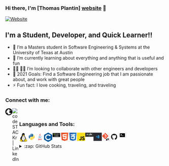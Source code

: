 ### Hi there, I'm [Thomas Plantin] [website] 👋


[![Website](https://img.shields.io/website?label=codeSTACKr.com&style=for-the-badge&url=https%3A%2F%2Fcodestackr.com)](website)

## I'm a Student, Developer, and Quick Learner!!

- 🔭 I’m a Masters student in Software Engineering & Systems at the University of Texas at Austin
- 🌱 I’m currently learning about everything and anything that is useful and fun
- 👨‍💻 👩‍💻 I’m looking to collaborate with other engineers and developers
- 🥅 2021 Goals: Find a Software Engineering job that I am passionate about, and work with great people
- ⚡ Fun fact: I love cooking, traveling, and traveling

### Connect with me:

[<img align="left" alt="codeSTACKr.com" width="22px" src="https://raw.githubusercontent.com/iconic/open-iconic/master/svg/globe.svg" />][website]
[<img align="left" alt="codeSTACKr | LinkedIn" width="22px" src="https://cdn.jsdelivr.net/npm/simple-icons@v3/icons/linkedin.svg" />][linkedin]

<br />

### Languages and Tools:

<img align="left" alt="Linux" width="26px" src="images/linux.png" />
<img align="left" alt="Python" width="26px" src="images/python.png" />
<img align="left" alt="Java" width="26px" src="images/java.png" />
<img align="left" alt="C" width="26px" src="images/c.png" />
<img align="left" alt="CUDA" width="26px" src="images/CUDA.png" />
<img align="left" alt="HTML5" width="26px" src="images/html5.png" />
<img align="left" alt="CSS3" width="26px" src="images/css3.png" />
<img align="left" alt="JavaScript" width="26px" src="images/javascript.png" />
<img align="left" alt="Node.js" width="26px" src="images/nodejs.png" />
<img align="left" alt="Visual Studio Code" width="26px" src="images/vscode.png" />
<img align="left" alt="Git" width="26px" src="images/git.png" />
<img align="left" alt="GitHub" width="26px" src="images/github.png" />
<img align="left" alt="Terminal" width="26px" src="images/terminal.png" />

<br />
<br />

<details>
  <summary>:zap: GitHub Stats</summary>

  <img align="left" alt="Thomas Plantin's GitHub Stats" src="https://github-readme-stats.codestackr.vercel.app/api?username=codeSTACKr&show_icons=true&hide_border=true" />

</details>

[website]: https://lucid-minsky-db1027.netlify.app/
[linkedin]: https://www.linkedin.com/in/thomas-plantin/
